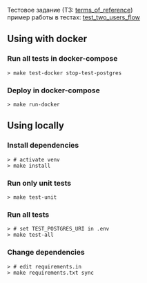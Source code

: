 Тестовое задание (ТЗ: [terms_of_reference](terms_of_reference.md))  
пример работы в тестах: [test_two_users_flow](tests/test_app/test_api/test_integration.py)

## Using with docker
### Run all tests in docker-compose
```shell
> make test-docker stop-test-postgres
```
### Deploy in docker-compose
```shell
> make run-docker
```

## Using locally
### Install dependencies
```shell
> # activate venv
> make install
```
### Run only unit tests
```shell
> make test-unit
```
### Run all tests
```shell
> # set TEST_POSTGRES_URI in .env
> make test-all
```
### Change dependencies
```shell
> # edit requirements.in
> make requirements.txt sync
```

